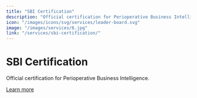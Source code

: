 ```yaml
---
title: "SBI Certification"
description: "Official certification for Perioperative Business Intelligence."
icon: "/images/icons/svg/services/leader-board.svg"
image: "/images/services/6.jpg"
link: "/services/sbi-certification/"
---
```


# SBI Certification

Official certification for Perioperative Business Intelligence.

[Learn more](/services/sbi-certification/) 
